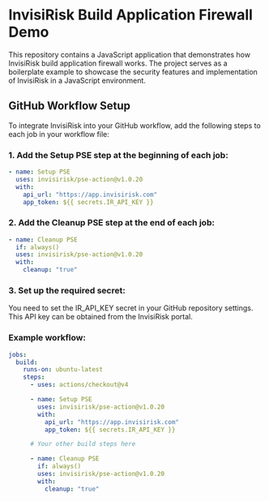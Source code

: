 # InvisiRisk Build Application Firewall Demo

This repository contains a JavaScript application that demonstrates how InvisiRisk build application firewall works. The project serves as a boilerplate example to showcase the security features and implementation of InvisiRisk in a JavaScript environment.

## GitHub Workflow Setup

To integrate InvisiRisk into your GitHub workflow, add the following steps to each job in your workflow file:

### 1. Add the Setup PSE step at the beginning of each job:

```yaml
- name: Setup PSE
  uses: invisirisk/pse-action@v1.0.20
  with:
    api_url: "https://app.invisirisk.com"
    app_token: ${{ secrets.IR_API_KEY }}
```

### 2. Add the Cleanup PSE step at the end of each job:

```yaml
- name: Cleanup PSE
  if: always()
  uses: invisirisk/pse-action@v1.0.20
  with:
    cleanup: "true"
```

### 3. Set up the required secret:

You need to set the IR_API_KEY secret in your GitHub repository settings. This API key can be obtained from the InvisiRisk portal.

### Example workflow:

```yaml
jobs:
  build:
    runs-on: ubuntu-latest
    steps:
      - uses: actions/checkout@v4

      - name: Setup PSE
        uses: invisirisk/pse-action@v1.0.20
        with:
          api_url: "https://app.invisirisk.com"
          app_token: ${{ secrets.IR_API_KEY }}

      # Your other build steps here

      - name: Cleanup PSE
        if: always()
        uses: invisirisk/pse-action@v1.0.20
        with:
          cleanup: "true"
```
